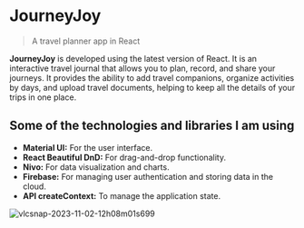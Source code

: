 # JourneyJoy
> A travel planner app in React

**JourneyJoy** is developed using the latest version of React. It is an interactive travel journal that allows you to plan, record, and share your journeys. It provides the ability to add travel companions, organize activities by days, and upload travel documents, helping to keep all the details of your trips in one place.

## Some of the technologies and libraries I am using

* **Material UI:** For the user interface.
* **React Beautiful DnD:** For drag-and-drop functionality.
* **Nivo:** For data visualization and charts.
* **Firebase:** For managing user authentication and storing data in the cloud.
* **API createContext:** To manage the application state.

![vlcsnap-2023-11-02-12h08m01s699](https://github.com/joseanher81/journey-joy/assets/23436377/d9ea8a62-dda7-4af9-857e-0675850d5f78)
